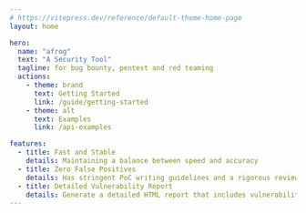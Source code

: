 ```yaml
---
# https://vitepress.dev/reference/default-theme-home-page
layout: home

hero:
  name: "afrog"
  text: "A Security Tool"
  tagline: for bug bounty, pentest and red teaming
  actions:
    - theme: brand
      text: Getting Started
      link: /guide/getting-started
    - theme: alt
      text: Examples
      link: /api-examples

features:
  - title: Fast and Stable
    details: Maintaining a balance between speed and accuracy
  - title: Zero False Positives
    details: Has stringent PoC writing guidelines and a rigorous review process
  - title: Detailed Vulnerability Report
    details: Generate a detailed HTML report that includes vulnerability details with associated request and response information
---
```


